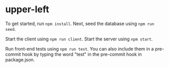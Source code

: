 # upper-left

To get started, run `npm install`.
Next, seed the database using `npm run seed`.

Start the client using `npm run client`.
Start the server using `npm start`.

Run front-end tests using `npm run test`. You can also include them in a pre-commit hook by typing the word "test" in the pre-commit hook in package.json. 
